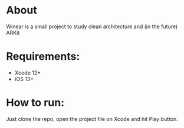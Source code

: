# About
Winear is a small project to study clean architecture and (in the future) ARKit

# Requirements:

- Xcode 12+
- iOS 13+

# How to run:

Just clone the repo, open the project file on Xcode and hit Play button.

